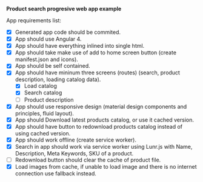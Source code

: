 __Product search progresive web app example__

App requirements list:
- [X] Generated app code should be commited.
- [X] App should use Angular 4.
- [X] App should have everything inlined into single html.
- [X] App should take make use of add to home screen button (create manifest.json and icons).
- [X] App should be self contained.
- [X] App should have mininum three screens (routes) (search, product description, loading catalog data).
  -[X] Load catalog
  -[X] Search catalog
  -[ ] Product description
- [X] App should use responsive design (material design components and principles, fluid layout).
- [X] App should Download latest products catalog, or use it cached version.
- [X] App should have button to redownload products catalog instead of using cached version.
- [X] App should work offline (create service worker).
- [X] Search in app should work via service worker using Lunr.js with Name, Description, Meta Keywords, SKU of a product.
- [ ] Redownload button should clear the cache of product file.
- [X] Load images from cache, if unable to load image and there is no internet connection use fallback instead.